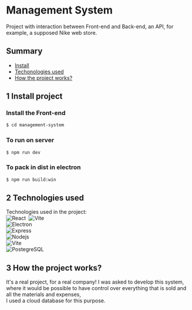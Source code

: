 # Management System

Project with interaction between Front-end and Back-end, an API, for example, a supposed Nike web store.

## Summary
- [Install](#1-install-project)
- [Techonologies used](#2-technologies-used)
- [How the project works?](#3-how-the-project-works)

## 1 Install project

### Install the Front-end

```bash
$ cd management-system
```

### To run on server

```bash
$ npm run dev
```

### To pack in dist in electron

```bash
$ npm run build:win
```

## 2 Technologies used 
Technologies used in the project: </br>
![React](https://img.shields.io/badge/React-20232A?style=for-the-badge&logo=react&logoColor=61DAFB)&nbsp; ![Vite](https://img.shields.io/badge/Vite-B73BFE?style=for-the-badge&logo=vite&logoColor=FFD62E)&nbsp; </br>
![Electron](https://img.shields.io/badge/Electron-2B2E3A?style=for-the-badge&logo=electron&logoColor=9FEAF9)&nbsp; </br>
![Express](https://img.shields.io/badge/Express%20js-000000?style=for-the-badge&logo=express&logoColor=white)&nbsp;  </br>
![Nodejs](https://img.shields.io/badge/Node%20js-339933?style=for-the-badge&logo=nodedotjs&logoColor=white)&nbsp; </br>
![Vite](https://img.shields.io/badge/Vite-B73BFE?style=for-the-badge&logo=vite&logoColor=FFD62E)&nbsp; </br>
![PostegreSQL](https://img.shields.io/badge/PostgreSQL-316192?style=for-the-badge&logo=postgresql&logoColor=white)&nbsp; </br>

## 3 How the project works?
It's a real project, for a real company! I was asked to develop this system, </br> 
where it would be possible to have control over everything that is sold and all the materials and expenses,</br>
I used a cloud database for this purpose.